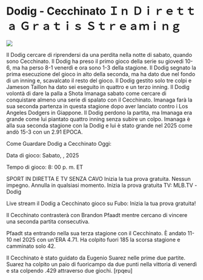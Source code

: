 # Dodig - Cecchinato Ｉｎ Ｄｉｒｅｔｔａ Ｇｒａｔｉｓ Ｓｔｒｅａｍｉｎｇ  
  
  
[![](https://i.imgur.com/qSNzIqt.png)](https://movie.rssnews.media/rKIDAGo.php)  
  
Il Dodig cercare di riprendersi da una perdita nella notte di sabato, quando sono Cecchinato. Il Dodig ha preso il primo gioco della serie su giovedi 10-6, ma ha perso 8-1 venerdì e ora sono 1-3 della stagione. Il Dodig segnato la prima esecuzione del gioco in alto della seconda, ma ha dato due nel fondo di un inning e, scavalcato il resto del gioco. Il Dodig gestito solo tre colpi e Jameson Taillon ha dato sei eseguito in quattro e un terzo inning. Il Dodig volontà di dare la palla a Shota Imanaga sabato come cercare di conquistare almeno una serie di spalato con il Cecchinato. Imanaga farà la sua seconda partenza in questa stagione dopo aver lanciato contro i Los Angeles Dodgers in Giappone. Il Dodig perdono la partita, ma Imanaga era grande come lui piantato quattro inning senza subire un colpo. Imanaga è alla sua seconda stagione con la Dodig e lui è stato grande nel 2025 come andò 15-3 con un 2.91 EPOCA.

Come Guardare Dodig a Cecchinato Oggi:

Data di gioco: Sabato, , 2025

Tempo di gioco: 8: 00 p. m. ET

SPORT IN DIRETTA E TV SENZA CAVO
Inizia la tua prova gratuita. Nessun impegno. Annulla in qualsiasi momento.
Inizia la prova gratuita
TV: MLB.TV -Dodig

Live stream il Dodig a Cecchinato gioco su Fubo: Inizia la tua prova gratuita!

Il Cecchinato contrasterà con Brandon Pfaadt mentre cercano di vincere una seconda partita consecutiva.

Pfaadt sta entrando nella sua terza stagione con il Cecchinato. È andato 11-10 nel 2025 con un'ERA 4.71. Ha colpito fuori 185 la scorsa stagione e camminato solo 42.

Il Cecchinato è stato guidato da Eugenio Suarez nelle prime due partite. Suarez ha colpito un paio di fuoricampo da due punti nella vittoria di venerdì e sta colpendo .429 attraverso due giochi. [rpqeu]